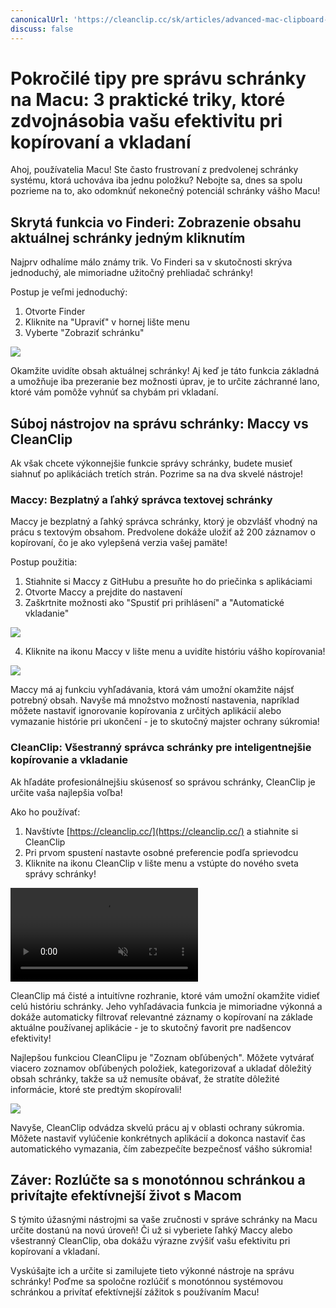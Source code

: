 ```yaml
---
canonicalUrl: 'https://cleanclip.cc/sk/articles/advanced-mac-clipboard-management-tips'
discuss: false
---
```


# Pokročilé tipy pre správu schránky na Macu: 3 praktické triky, ktoré zdvojnásobia vašu efektivitu pri kopírovaní a vkladaní

Ahoj, používatelia Macu! Ste často frustrovaní z predvolenej schránky systému, ktorá uchováva iba jednu položku? Nebojte sa, dnes sa spolu pozrieme na to, ako odomknúť nekonečný potenciál schránky vášho Macu!

## Skrytá funkcia vo Finderi: Zobrazenie obsahu aktuálnej schránky jedným kliknutím

Najprv odhalíme málo známy trik. Vo Finderi sa v skutočnosti skrýva jednoduchý, ale mimoriadne užitočný prehliadač schránky!

Postup je veľmi jednoduchý:
1. Otvorte Finder
2. Kliknite na "Upraviť" v hornej lište menu
3. Vyberte "Zobraziť schránku"

![](/images/finder_clipboard.png)

Okamžite uvidíte obsah aktuálnej schránky! Aj keď je táto funkcia základná a umožňuje iba prezeranie bez možnosti úprav, je to určite záchranné lano, ktoré vám pomôže vyhnúť sa chybám pri vkladaní.

## Súboj nástrojov na správu schránky: Maccy vs CleanClip

Ak však chcete výkonnejšie funkcie správy schránky, budete musieť siahnuť po aplikáciách tretích strán. Pozrime sa na dva skvelé nástroje!

### Maccy: Bezplatný a ľahký správca textovej schránky

Maccy je bezplatný a ľahký správca schránky, ktorý je obzvlášť vhodný na prácu s textovým obsahom. Predvolene dokáže uložiť až 200 záznamov o kopírovaní, čo je ako vylepšená verzia vašej pamäte!

Postup použitia:
1. Stiahnite si Maccy z GitHubu a presuňte ho do priečinka s aplikáciami
2. Otvorte Maccy a prejdite do nastavení
3. Zaškrtnite možnosti ako "Spustiť pri prihlásení" a "Automatické vkladanie"

![](/images/maccy_prefs.png)

4. Kliknite na ikonu Maccy v lište menu a uvidíte históriu vášho kopírovania!

![](/images/maccy_history.png)

Maccy má aj funkciu vyhľadávania, ktorá vám umožní okamžite nájsť potrebný obsah. Navyše má množstvo možností nastavenia, napríklad môžete nastaviť ignorovanie kopírovania z určitých aplikácií alebo vymazanie histórie pri ukončení - je to skutočný majster ochrany súkromia!

### CleanClip: Všestranný správca schránky pre inteligentnejšie kopírovanie a vkladanie

Ak hľadáte profesionálnejšiu skúsenosť so správou schránky, CleanClip je určite vaša najlepšia voľba!

Ako ho používať:
1. Navštívte [https://cleanclip.cc/](https://cleanclip.cc/) a stiahnite si CleanClip
2. Pri prvom spustení nastavte osobné preferencie podľa sprievodcu
3. Kliknite na ikonu CleanClip v lište menu a vstúpte do nového sveta správy schránky!

<video autoplay muted loop>
    <source src="/videos/quickuse.mp4" type="video/mp4">
    <iframe src="/videos/quickuse.mp4" scrolling="no" border="0" frameborder="0" allow="autoplay; encrypted-media" allowfullscreen></iframe>
</video>

CleanClip má čisté a intuitívne rozhranie, ktoré vám umožní okamžite vidieť celú históriu schránky. Jeho vyhľadávacia funkcia je mimoriadne výkonná a dokáže automaticky filtrovať relevantné záznamy o kopírovaní na základe aktuálne používanej aplikácie - je to skutočný favorit pre nadšencov efektivity!

Najlepšou funkciou CleanClipu je "Zoznam obľúbených". Môžete vytvárať viacero zoznamov obľúbených položiek, kategorizovať a ukladať dôležitý obsah schránky, takže sa už nemusíte obávať, že stratíte dôležité informácie, ktoré ste predtým skopírovali!

![](/images/cleanclip_lists.png)

Navyše, CleanClip odvádza skvelú prácu aj v oblasti ochrany súkromia. Môžete nastaviť vylúčenie konkrétnych aplikácií a dokonca nastaviť čas automatického vymazania, čím zabezpečíte bezpečnosť vášho súkromia!

## Záver: Rozlúčte sa s monotónnou schránkou a privítajte efektívnejší život s Macom

S týmito úžasnými nástrojmi sa vaše zručnosti v správe schránky na Macu určite dostanú na novú úroveň! Či už si vyberiete ľahký Maccy alebo všestranný CleanClip, oba dokážu výrazne zvýšiť vašu efektivitu pri kopírovaní a vkladaní.

Vyskúšajte ich a určite si zamilujete tieto výkonné nástroje na správu schránky! Poďme sa spoločne rozlúčiť s monotónnou systémovou schránkou a privítať efektívnejší zážitok s používaním Macu!